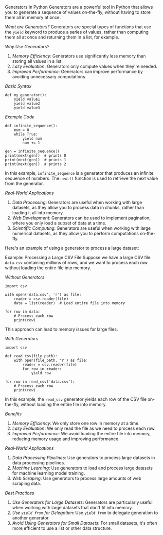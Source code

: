 Generators in Python
Generators are a powerful tool in Python that allows you to generate a sequence of values on-the-fly, without having to store them all in memory at once.

*What are Generators?*
Generators are special types of functions that use the `yield` keyword to produce a series of values, rather than computing them all at once and returning them in a list, for example.

*Why Use Generators?*
1. *Memory Efficiency*: Generators use significantly less memory than storing all values in a list.
2. *Lazy Evaluation*: Generators only compute values when they're needed.
3. *Improved Performance*: Generators can improve performance by avoiding unnecessary computations.

*Basic Syntax*
```
def my_generator():
    yield value1
    yield value2
    yield value3
```

*Example Code*
```
def infinite_sequence():
    num = 0
    while True:
        yield num
        num += 1

gen = infinite_sequence()
print(next(gen))  # prints 0
print(next(gen))  # prints 1
print(next(gen))  # prints 2
```

In this example, `infinite_sequence` is a generator that produces an infinite sequence of numbers. The `next()` function is used to retrieve the next value from the generator.

*Real-World Applications*
1. *Data Processing*: Generators are useful when working with large datasets, as they allow you to process data in chunks, rather than loading it all into memory.
2. *Web Development*: Generators can be used to implement pagination, where you only load a subset of data at a time.
3. *Scientific Computing*: Generators are useful when working with large numerical datasets, as they allow you to perform computations on-the-fly.

Here's an example of using a generator to process a large dataset:

Example: Processing a Large CSV File
Suppose we have a large CSV file `data.csv` containing millions of rows, and we want to process each row without loading the entire file into memory.

*Without Generators*
```
import csv

with open('data.csv', 'r') as file:
    reader = csv.reader(file)
    data = list(reader)  # Load entire file into memory

for row in data:
    # Process each row
    print(row)
```

This approach can lead to memory issues for large files.

*With Generators*
```
import csv

def read_csv(file_path):
    with open(file_path, 'r') as file:
        reader = csv.reader(file)
        for row in reader:
            yield row

for row in read_csv('data.csv'):
    # Process each row
    print(row)
```

In this example, the `read_csv` generator yields each row of the CSV file on-the-fly, without loading the entire file into memory.

*Benefits*
1. *Memory Efficiency*: We only store one row in memory at a time.
2. *Lazy Evaluation*: We only read the file as we need to process each row.
3. *Improved Performance*: We avoid loading the entire file into memory, reducing memory usage and improving performance.

*Real-World Applications*
1. *Data Processing Pipelines*: Use generators to process large datasets in data processing pipelines.
2. *Machine Learning*: Use generators to load and process large datasets for machine learning model training.
3. *Web Scraping*: Use generators to process large amounts of web scraping data.

*Best Practices*
1. *Use Generators for Large Datasets*: Generators are particularly useful when working with large datasets that don't fit into memory.
2. *Use `yield from` for Delegation*: Use `yield from` to delegate generation to another generator.
3. *Avoid Using Generators for Small Datasets*: For small datasets, it's often more efficient to use a list or other data structure.

